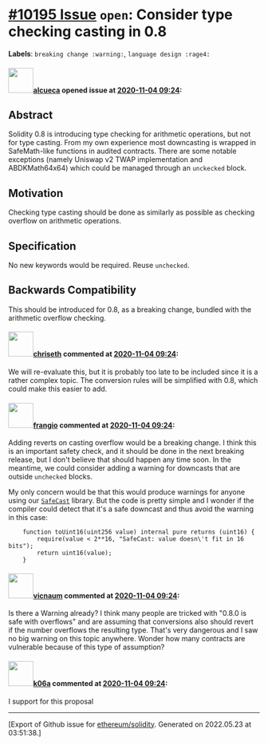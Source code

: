 # [\#10195 Issue](https://github.com/ethereum/solidity/issues/10195) `open`: Consider type checking casting in 0.8
**Labels**: `breaking change :warning:`, `language design :rage4:`


#### <img src="https://avatars.githubusercontent.com/u/38806121?u=05446d587fca577d19ea91499b0ae9ce4d66c3ae&v=4" width="50">[alcueca](https://github.com/alcueca) opened issue at [2020-11-04 09:24](https://github.com/ethereum/solidity/issues/10195):

## Abstract

Solidity 0.8 is introducing type checking for arithmetic operations, but not for type casting. From my own experience most downcasting is wrapped in SafeMath-like functions in audited contracts. There are some notable exceptions (namely Uniswap v2 TWAP implementation and ABDKMath64x64) which could be managed through an `unckecked` block.

## Motivation

Checking type casting should be done as similarly as possible as checking overflow on arithmetic operations.

## Specification

No new keywords would be required. Reuse `unchecked`.

## Backwards Compatibility

This should be introduced for 0.8, as a breaking change, bundled with the arithmetic overflow checking.

#### <img src="https://avatars.githubusercontent.com/u/9073706?v=4" width="50">[chriseth](https://github.com/chriseth) commented at [2020-11-04 09:24](https://github.com/ethereum/solidity/issues/10195#issuecomment-727896316):

We will re-evaluate this, but it is probably too late to be included since it is a rather complex topic. The conversion rules will be simplified with 0.8, which could make this easier to add.

#### <img src="https://avatars.githubusercontent.com/u/481465?v=4" width="50">[frangio](https://github.com/frangio) commented at [2020-11-04 09:24](https://github.com/ethereum/solidity/issues/10195#issuecomment-801319764):

Adding reverts on casting overflow would be a breaking change. I think this is an important safety check, and it should be done in the next breaking release, but I don't believe that should happen any time soon. In the meantime, we could consider adding a warning for downcasts that are outside `unchecked` blocks.

My only concern would be that this would produce warnings for anyone using our [`SafeCast`](https://github.com/OpenZeppelin/openzeppelin-contracts/blob/09e302384a3c77be1b482b18a4e30f88630cfd66/contracts/utils/math/SafeCast.sol) library. But the code is pretty simple and I wonder if the compiler could detect that it's a safe downcast and thus avoid the warning in this case:

```solidity
    function toUint16(uint256 value) internal pure returns (uint16) {
        require(value < 2**16, "SafeCast: value doesn\'t fit in 16 bits");
        return uint16(value);
    }
```

#### <img src="https://avatars.githubusercontent.com/u/5636644?v=4" width="50">[vicnaum](https://github.com/vicnaum) commented at [2020-11-04 09:24](https://github.com/ethereum/solidity/issues/10195#issuecomment-973135720):

Is there a Warning already?
I think many people are tricked with "0.8.0 is safe with overflows" and are assuming that conversions also should revert if the number overflows the resulting type. That's very dangerous and I saw no big warning on this topic anywhere. Wonder how many contracts are vulnerable because of this type of assumption?

#### <img src="https://avatars.githubusercontent.com/u/702124?u=00e20e1963ccc9a908a5826b2d8c3b1b1f6acea4&v=4" width="50">[k06a](https://github.com/k06a) commented at [2020-11-04 09:24](https://github.com/ethereum/solidity/issues/10195#issuecomment-1028942359):

I support for this proposal


-------------------------------------------------------------------------------



[Export of Github issue for [ethereum/solidity](https://github.com/ethereum/solidity). Generated on 2022.05.23 at 03:51:38.]
